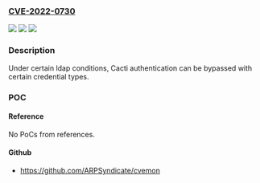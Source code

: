 ### [CVE-2022-0730](https://cve.mitre.org/cgi-bin/cvename.cgi?name=CVE-2022-0730)
![](https://img.shields.io/static/v1?label=Product&message=Cati&color=blue)
![](https://img.shields.io/static/v1?label=Version&message=%3D%201.2.19%20&color=brighgreen)
![](https://img.shields.io/static/v1?label=Vulnerability&message=CWE-287&color=brighgreen)

### Description

Under certain ldap conditions, Cacti authentication can be bypassed with certain credential types.

### POC

#### Reference
No PoCs from references.

#### Github
- https://github.com/ARPSyndicate/cvemon

